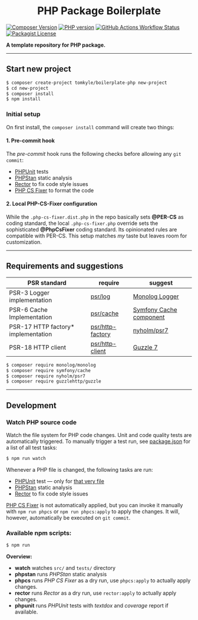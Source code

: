<h1 align="center">PHP Package Boilerplate</h1>

[![Composer Version](https://img.shields.io/packagist/v/tomkyle/boilerplate-php)](https://packagist.org/packages/tomkyle/boilerplate-php )
[![PHP version](https://img.shields.io/packagist/php-v/tomkyle/boilerplate-php)](https://packagist.org/packages/tomkyle/boilerplate-php )
[![GitHub Actions Workflow Status](https://img.shields.io/github/actions/workflow/status/tomkyle/boilerplate-php/php.yml)](https://github.com/tomkyle/boilerplate-php/actions/workflows/php.yml)
[![Packagist License](https://img.shields.io/packagist/l/tomkyle/boilerplate-php)](LICENSE)


**A template repository for PHP package.**

---

## Start new project

```bash
$ composer create-project tomkyle/boilerplate-php new-project  
$ cd new-project
$ composer install
$ npm install
```

### Initial setup

On first install, the `composer install` command will create two things:

#### 1. Pre-commit hook
The _pre-commit_ hook runs the following checks before allowing any `git commit`:

- [PHPUnit](https://phpunit.de/documentation.html) tests
- [PHPStan](https://phpstan.org/) static analysis
- [Rector](https://getrector.com/) to fix code style issues
- [PHP CS Fixer](https://cs.symfony.com/) to format the code	

#### 2. Local PHP-CS-Fixer configuration
While the `.php-cs-fixer.dist.php` in the repo basically sets **@PER-CS** as coding standard, the local `.php-cs-fixer.php` override sets the sophisticated **@PhpCsFixer** coding standard. Its opinionated rules are compatible with PER-CS. This setup matches _my_ taste but leaves room for customization.



---

## Requirements and suggestions

| PSR standard                        | require                                                      | suggest                                                      |
| ----------------------------------- | ------------------------------------------------------------ | ------------------------------------------------------------ |
| PSR-3 Logger implementation         | [psr/log](https://packagist.org/packages/psr/log)            | [Monolog Logger](https://github.com/Seldaek/monolog)         |
| PSR-6 Cache Implementation          | [psr/cache](https://packagist.org/packages/psr/cache)        | [Symfony Cache component](https://symfony.com/components/Cache) |
| PSR-17 HTTP factory* implementation | [psr/http-factory](https://packagist.org/packages/psr/http-factory) | [nyholm/psr7](nyholm/psr7)                                   |
| PSR-18 HTTP client                  | [psr/http-client](https://packagist.org/packages/psr/http-client) | [Guzzle 7](https://packagist.org/packages/guzzlehttp/guzzle) |


```bash
$ composer require monolog/monolog
$ composer require symfony/cache
$ composer require nyholm/psr7
$ composer require guzzlehttp/guzzle
```



---

## Development


### Watch PHP source code

Watch the file system for PHP code changes. Unit and code quality tests are automatically triggered. To manually trigger a test run, see [package.json](package.json) for a list of all test tasks:

```bash
$ npm run watch
```

Whenever a PHP file is changed, the following tasks are run:

- [PHPUnit](https://phpunit.de/documentation.html) test — only for [that very file](https://github.com/tomkyle/find-run-test)
- [PHPStan](https://phpstan.org/) static analysis
- [Rector](https://getrector.com/) to fix code style issues

[PHP CS Fixer](https://cs.symfony.com/) is not automatically applied, but you can invoke it manually with `npm run phpcs` or `npm run phpcs:apply` to apply the changes. It will, however, automatically be executed on `git commit`.

### Available npm scripts:


```bash
$ npm run
```

**Overview:**

- **watch** watches `src/` and `tests/` directory
- **phpstan** runs *PHPStan* static analysis 
- **phpcs** runs *PHP CS Fixer* as a dry run, use `phpcs:apply` to actually apply changes.
- **rector**  runs *Rector* as a dry run, use `rector:apply` to actually apply changes.
- **phpunit** runs *PHPUnit* tests with *textdox* and *coverage* report if available.
